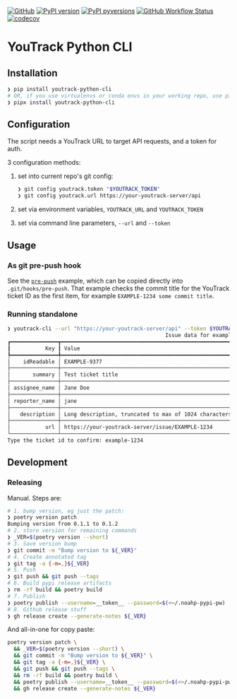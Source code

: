 [![GitHub](https://img.shields.io/badge/GitHub-noahp/youtrack--python--cli-8da0cb?style=for-the-badge&logo=github)](https://github.com/noahp/youtrack-python-cli)
[![PyPI
version](https://img.shields.io/pypi/v/youtrack-python-cli.svg?style=for-the-badge&logo=PyPi&logoColor=white)](https://pypi.org/project/youtrack-python-cli/)
[![PyPI
pyversions](https://img.shields.io/pypi/pyversions/youtrack-python-cli.svg?style=for-the-badge&logo=python&logoColor=white&color=ff69b4)](https://pypi.python.org/pypi/youtrack-python-cli/)
[![GitHub Workflow Status](https://img.shields.io/github/actions/workflow/status/noahp/youtrack-python-cli/main.yml?branch=main&logo=github-actions&logoColor=white&style=for-the-badge)](https://github.com/noahp/youtrack-python-cli/actions)
[![codecov](https://img.shields.io/codecov/c/github/noahp/youtrack-python-cli.svg?style=for-the-badge&logo=codecov)](https://codecov.io/gh/noahp/youtrack-python-cli)

# YouTrack Python CLI

## Installation

```bash
❯ pip install youtrack-python-cli
# OR, if you use virtualenvs or conda envs in your working repo, use pipx:
❯ pipx install youtrack-python-cli
```

## Configuration

The script needs a YouTrack URL to target API requests, and a token for auth.

3 configuration methods:

1. set into current repo's git config:

   ```bash
   ❯ git config youtrack.token "$YOUTRACK_TOKEN"
   ❯ git config youtrack.url https://your-youtrack-server/api
   ```

2. set via environment variables, `YOUTRACK_URL` and `YOUTRACK_TOKEN`
3. set via command line parameters, `--url` and `--token`

## Usage

### As git pre-push hook

See the [`pre-push`](pre-push) example, which can be copied directly into
`.git/hooks/pre-push`. That example checks the commit title for the YouTrack
ticket ID as the first item, for example `EXAMPLE-1234 some commit title`.

### Running standalone

```bash
❯ youtrack-cli --url "https://your-youtrack-server/api" --token $YOUTRACK_TOKEN get --confirm-prompt --ticket example-1234
                                                  Issue data for example-1234
┏━━━━━━━━━━━━━━━┳━━━━━━━━━━━━━━━━━━━━━━━━━━━━━━━━━━━━━━━━━━━━━━━━━━━━━━━━━━━━━━━━━━━━━━━━━━━━━━━━━━━━━━━━━━━━━━━━━━━━━━━━━━━┓
┃           Key ┃ Value                                                                                                     ┃
┡━━━━━━━━━━━━━━━╇━━━━━━━━━━━━━━━━━━━━━━━━━━━━━━━━━━━━━━━━━━━━━━━━━━━━━━━━━━━━━━━━━━━━━━━━━━━━━━━━━━━━━━━━━━━━━━━━━━━━━━━━━━━┩
│    idReadable │ EXAMPLE-9377                                                                                              │
├───────────────┼───────────────────────────────────────────────────────────────────────────────────────────────────────────┤
│       summary │ Test ticket title                                                                                         │
├───────────────┼───────────────────────────────────────────────────────────────────────────────────────────────────────────┤
│ assignee_name │ Jane Doe                                                                                                  │
├───────────────┼───────────────────────────────────────────────────────────────────────────────────────────────────────────┤
│ reporter_name │ jane                                                                                                      │
├───────────────┼───────────────────────────────────────────────────────────────────────────────────────────────────────────┤
│   description │ Long description, truncated to max of 1024 characters                                                     │
├───────────────┼───────────────────────────────────────────────────────────────────────────────────────────────────────────┤
│           url │ https://your-youtrack-server/issue/EXAMPLE-1234                                                           │
└───────────────┴───────────────────────────────────────────────────────────────────────────────────────────────────────────┘
Type the ticket id to confirm: example-1234
```

## Development

### Releasing

Manual. Steps are:

```bash
# 1. bump version, eg just the patch:
❯ poetry version patch
Bumping version from 0.1.1 to 0.1.2
# 2. store version for remaining commands
❯ _VER=$(poetry version --short)
# 3. Save version bump
❯ git commit -m "Bump version to ${_VER}"
# 4. Create annotated tag
❯ git tag -a {-m=,}${_VER}
# 5. Push
❯ git push && git push --tags
# 6. Build pypi release artifacts
❯ rm -rf build && poetry build
# 7. Publish
❯ poetry publish --username=__token__ --password=$(<~/.noahp-pypi-pw)
# 8. Github release stuff
❯ gh release create --generate-notes ${_VER}
```

And all-in-one for copy paste:

```bash
poetry version patch \
  && _VER=$(poetry version --short) \
  && git commit -m "Bump version to ${_VER}" \
  && git tag -a {-m=,}${_VER} \
  && git push && git push --tags \
  && rm -rf build && poetry build \
  && poetry publish --username=__token__ --password=$(<~/.noahp-pypi-pw) \
  && gh release create --generate-notes ${_VER}
```
